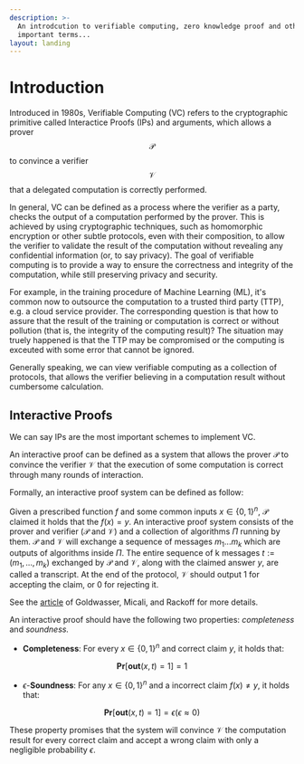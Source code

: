 ```yaml
---
description: >-
  An introdcution to verifiable computing, zero knowledge proof and other
  important terms...
layout: landing
---
```


# Introduction

Introduced in 1980s, Verifiable Computing (VC) refers to the cryptographic primitive called Interactice Proofs (IPs) and arguments, which allows a prover $$\mathcal{P}$$ to convince a verifier $$\mathcal{V}$$ that a delegated computation is correctly performed.

In general, VC can be defined as a process where the verifier as a party, checks the output of a computation performed by the prover. This is achieved by using cryptographic techniques, such as homomorphic encryption or other subtle protocols, even with their composition, to allow the verifier to validate the result of the computation without revealing any confidential information (or, to say privacy). The goal of verifiable computing is to provide a way to ensure the correctness and integrity of the computation, while still preserving privacy and security.

For example, in the training procedure of Machine Learning (ML), it's common now to outsource the computation to a trusted third party (TTP), e.g. a cloud service provider. The corresponding question is that how to assure that the result of the training or computation is correct or without pollution (that is, the integrity of the computing result)? The situation may truely happened is that the TTP may be compromised or the computing is exceuted with some error that cannot be ignored.

Generally speaking, we can view verifiable computing as a collection of protocols, that allows the verifier believing in a computation result without cumbersome calculation. 

## Interactive Proofs

We can say IPs are the most important schemes to implement VC.

An interactive proof can be defined as a system that allows the prover $\mathcal{P}$ to convince the verifier $\mathcal{V}$ that the execution of some computation is correct through many rounds of interaction.

Formally, an interactive proof system can be defined as follow: 

Given a prescribed function $f$ and some common inputs $x \in \{0,1\}^n$, $\mathcal{P}$ claimed it holds that the  $f(x)=y$. An interactive proof system consists of the prover and verifier ($\mathcal{P}$ and $\mathcal{V}$) and a collection of algorithms $\Pi$ running by them. $\mathcal{P}$ and $\mathcal{V}$ will exchange a sequence of messages $m_1...m_k$ which are outputs of algorithms inside $\Pi$. The entire sequence of k messages $t := (m_1, ... ,m_k)$  exchanged by $\mathcal{P}$ and $\mathcal{V}$, along with the claimed answer $y$, are called a transcript. At the end of the protocol, $\mathcal{V}$ should output $1$ for accepting the claim, or $0$ for rejecting it.

See the [article](https://dl.acm.org/doi/abs/10.1145/3335741.3335750) of Goldwasser, Micali, and Rackoff for more details. 

An interactive proof should have the following two properties: *completeness* and *soundness.*

- **Completeness**: For every $x \in \{0,1\}^n$ and correct claim $y$, it holds that:

$$
\mathbf{Pr}[\mathbf{out}(x,t)=1]=1
$$

- $\epsilon$-**Soundness**: For any $x \in \{0,1\}^n$ and a incorrect claim $f(x) \neq y$, it holds that:

$$
\mathbf{Pr}[\mathbf{out}(x,t)=1]=\epsilon (\epsilon \approx 0)
$$

These property promises that the system will convince $\mathcal{V}$ the computation result for every correct claim and accept a wrong claim with only a negligible probability $\epsilon$.
